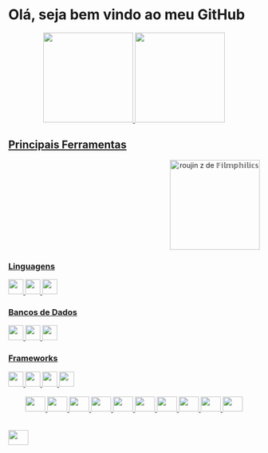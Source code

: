 # Olá, seja bem vindo ao meu GitHub

<div align="center">
  <a href="https://github.com/posccis">
  <img height="180em" src="https://github-readme-stats.vercel.app/api?username=posccis&show_icons=true&theme=tokyonight&include_all_commits=true&count_private=true"/>
  <img height="180em" src="https://github-readme-stats.vercel.app/api/top-langs/?username=posccis&layout=compact&langs_count=7&theme=tokyonight"/>
</div>
<div>  
  <h2>Principais Ferramentas</h2>
    <div  align="right">
    <img height="180em"src="https://64.media.tumblr.com/a41b656ade59ac6c0549480e8d5db3a1/7535306e75117c70-b1/s540x810/c7483c16196dd8d2f803a47c0806fa2b5bef9844.gifv" alt="roujin z de 𝔽𝕚𝕝𝕞𝕡𝕙𝕚𝕝𝕚𝕔𝕤">
   </div>
  <div  align="left">
    <h3>Linguagens</h3>
      <img height="30" src="https://img.shields.io/badge/C%23-239120?style=for-the-badge&logo=c-sharp&logoColor=white">
      <img height="30" src="https://img.shields.io/badge/python-3670A0?style=for-the-badge&logo=python&logoColor=ffdd54">
      <img height="30" src="https://img.shields.io/badge/javascript-%23323330.svg?style=for-the-badge&logo=javascript&logoColor=%23F7DF1E">
      

  <h3>Bancos de Dados</h3>
    <img height="30" src="https://img.shields.io/badge/MySQL-005C84?style=for-the-badge&logo=mysql&logoColor=white">
    <img height="30" src="https://img.shields.io/badge/Microsoft%20SQL%20Server-CC2927?style=for-the-badge&logo=microsoft%20sql%20server&logoColor=white">
    <img height="30" src="https://img.shields.io/badge/PostgreSQL-316192?style=for-the-badge&logo=postgresql&logoColor=white">
  <h3>Frameworks</h3>
  <img height="30" src="https://img.shields.io/badge/NuGet-004880?style=for-the-badge&logo=nuget&logoColor=white">
  <img height="30" src="https://img.shields.io/badge/.NET-512BD4?style=for-the-badge&logo=dotnet&logoColor=white">
  <img height="30" src="https://img.shields.io/badge/Express.js-000000?style=for-the-badge&logo=express&logoColor=white">
  <img height="30" src="https://img.shields.io/badge/Node.js-339933?style=for-the-badge&logo=nodedotjs&logoColor=white">
 
  </div>

 </div>
  
<div style="display: inline_block" align="center"><br>
  <img height="30" width="40" src="https://cdn.jsdelivr.net/gh/devicons/devicon/icons/java/java-original.svg" />
  <img height="30" width="40" src="https://cdn.jsdelivr.net/gh/devicons/devicon/icons/spring/spring-original.svg" />
  <img height="30" width="40" src="https://cdn.jsdelivr.net/gh/devicons/devicon/icons/python/python-original.svg" />
  <img height="30" width="40" src="https://cdn.jsdelivr.net/gh/devicons/devicon/icons/numpy/numpy-original.svg" />
  <img height="30" width="40" src="https://cdn.jsdelivr.net/gh/devicons/devicon/icons/pandas/pandas-original.svg" />
  <img height="30" width="40" src="https://cdn.jsdelivr.net/gh/devicons/devicon/icons/csharp/csharp-original.svg" />
  <img height="30" width="40" src="https://cdn.jsdelivr.net/gh/devicons/devicon/icons/postgresql/postgresql-original.svg" />
  <img height="30" width="40" src="https://cdn.jsdelivr.net/gh/devicons/devicon/icons/mysql/mysql-original.svg" />
  <img height="30" width="40" src="https://cdn.jsdelivr.net/gh/devicons/devicon/icons/html5/html5-original.svg" />
  <img height="30" width="40" src="https://cdn.jsdelivr.net/gh/devicons/devicon/icons/css3/css3-original.svg" />
</div>
<br>
<div style="display: inline_block"><br>
 <a  href="https://www.linkedin.com/in/victor-de-oliveira-821082203/"><img height="30" width="40" src="https://cdn.jsdelivr.net/gh/devicons/devicon/icons/linkedin/linkedin-original.svg"  /></a>

</div>
